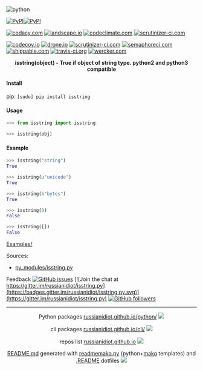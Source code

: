 ![python](https://img.shields.io/badge/language-python-blue.svg)

[![PyPI](https://img.shields.io/pypi/pyversions/isstring.svg)](https://pypi.python.org/pypi/isstring)[![PyPI](https://img.shields.io/pypi/v/isstring.svg)](https://pypi.python.org/pypi/isstring)

[![codacy.com](https://api.codacy.com/project/badge/Grade/df7b8ed5d8fd4c13a25c1ad59cb6f5af)](https://www.codacy.com/app/russianidiot-github/isstring-py/dashboard)
[![landscape.io](https://landscape.io/github/russianidiot/isstring.py/master/landscape.svg?style=flat)](https://landscape.io/github/russianidiot/isstring.py)
[![codeclimate.com](https://codeclimate.com/github/russianidiot/isstring.py/badges/gpa.svg)](https://codeclimate.com/github/russianidiot/isstring.py)
[![scrutinizer-ci.com](https://scrutinizer-ci.com/g/russianidiot/isstring.py/badges/quality-score.png?b=master)](https://scrutinizer-ci.com/g/russianidiot/isstring.py/)

[![codecov.io](https://codecov.io/github/russianidiot/isstring.py/coverage.svg?branch=master)](https://codecov.io/github/russianidiot/isstring.py?branch=master)
[![drone.io](https://drone.io/github.com/russianidiot/isstring.py/status.png)](https://drone.io/github.com/russianidiot/isstring.py)
[![scrutinizer-ci.com](https://scrutinizer-ci.com/g/russianidiot/isstring.py/badges/build.png?b=master)](https://scrutinizer-ci.com/g/russianidiot/isstring.py/)
[![semaphoreci.com](https://semaphoreci.com/api/v1/russianidiot/isstring-py/branches/master/shields_badge.svg)](https://semaphoreci.com/russianidiot/isstring-py)
[![shippable.com](https://api.shippable.com/projects/57068cbb2a8192902e1bbbca/badge?branch=master)](https://app.shippable.com/projects/57068cbb2a8192902e1bbbca)
[![travis-ci.org](https://travis-ci.org/russianidiot/isstring.py.svg)](https://travis-ci.org/russianidiot/isstring.py)
[![wercker.com](https://app.wercker.com/status/262d9d56cad45014a8d3ef1ca9ad10ca/s/master)](https://app.wercker.com/#applications/570bf4ea3f1a891374047082)

<p align="center">
    <b>isstring(object) - True if object of string type. python2 and python3 compatible</b>
</p>

#### Install

pip: 
`[sudo] pip install isstring`

#### Usage

```python
>>> from isstring import isstring

>>> isstring(obj)
```

#### Example

```python
>>> isstring("string")
True

>>> isstring(u"unicode")
True

>>> isstring(b"bytes")
True

>>> isstring(0)
False

>>> isstring([])
False
```

[Examples/](https://github.com/russianidiot/isstring.py/tree/master/Examples)

Sources:
*	[py_modules/isstring.py](https://github.com/russianidiot/isstring.py/blob/master/py_modules/isstring.py)

Feedback
[![GitHub issues](https://img.shields.io/github/issues/russianidiot/isstring.py.svg)](https://github.com/russianidiot/isstring.py/issues)
[![Join the chat at https://gitter.im/russianidiot/isstring.py](https://badges.gitter.im/russianidiot/isstring.py.svg)](https://gitter.im/russianidiot/isstring.py)
[![GitHub followers](https://img.shields.io/github/followers/russianidiot.svg?style=social&label=Follow)](https://github.com/russianidiot)

* * *

<p align="center">
	Python packages <a href="http://russianidiot.github.io/python/">russianidiot.github.io/python/</a>
	<img src="http://russianidiot.github.io/images/python/16.png" />
</p>
<p align="center">
	cli packages <a href="http://russianidiot.github.io/python/">russianidiot.github.io/cli/</a>
<img src="http://russianidiot.github.io/images/cli/16.png" />
</p>

<p align="center">
	repos list <a href="http://russianidiot.github.io/">russianidiot.github.io</a> <img src="http://russianidiot.github.io/images/star/16.png" />
</p>

<p align="center">
	<a href="https://raw.githubusercontent.com/russianidiot/isstring.py/master/README.md">README.md</a> generated with <a href="https://github.com/russianidiot/readme-mako.py">readmemako.py</a> (python+<a href="http://www.makotemplates.org/">mako</a> templates) and <a href="https://github.com/russianidiot-dotfiles/.README">.README</a> dotfiles 
<img src="http://russianidiot.github.io/images/book/16.png">
</p>
